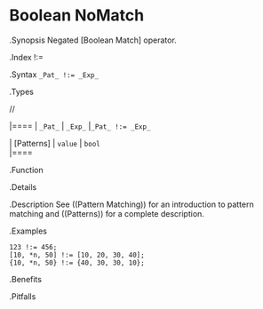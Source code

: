 # Boolean NoMatch

.Synopsis
Negated [Boolean Match] operator.

.Index
!:=

.Syntax
`_Pat_ !:= _Exp_`

.Types

//

|====
| `_Pat_`     | `_Exp_` |`_Pat_ !:= _Exp_`

| [Patterns]  | `value` | `bool`          
|====

.Function

.Details

.Description
See ((Pattern Matching)) for an introduction to pattern matching and ((Patterns)) for a complete description.

.Examples
```rascal-shell
123 !:= 456;
[10, *n, 50] !:= [10, 20, 30, 40];
{10, *n, 50} !:= {40, 30, 30, 10};
```

.Benefits

.Pitfalls

